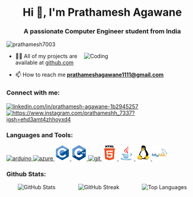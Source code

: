<h1 align="center">Hi 👋, I'm Prathamesh Agawane</h1>
<h3 align="center">A passionate Computer Engineer student from India</h3>

<p align="left"> <img src="https://komarev.com/ghpvc/?username=prathamesh7003&label=Profile%20views&color=0e75b6&style=flat" alt="prathamesh7003" /> </p>

<img align="right" alt="Coding" width = "300" src ="https://i.giphy.com/media/v1.Y2lkPTc5MGI3NjExdTBoMTdleXExcHIydG1vcWQ3dXNxdnNtN3pxYzByYjRwa3p1NjIzbSZlcD12MV9pbnRlcm5hbF9naWZfYnlfaWQmY3Q9Zw/TFPdmm3rdzeZ0kP3zG/giphy.gif">

- 👨‍💻 All of my projects are available at [github.com](github.com)

- 📫 How to reach me **prathameshagawane1111@gmail.com**

<h3 align="left">Connect with me:</h3>
<p align="left">
<a href="https://www.linkedin.com/in/prathamesh-agawane-1b2945257/" target="blank"><img align="center" src="https://raw.githubusercontent.com/rahuldkjain/github-profile-readme-generator/master/src/images/icons/Social/linked-in-alt.svg" alt="linkedin.com/in/prathamesh-agawane-1b2945257" height="30" width="40" /></a>
<a href="https://www.instagram.com/prathameshh_7337?igsh=ehd3amt4zhhoyxd4" target="blank"><img align="center" src="https://raw.githubusercontent.com/rahuldkjain/github-profile-readme-generator/master/src/images/icons/Social/instagram.svg" alt="https://www.instagram.com/prathameshh_7337?igsh=ehd3amt4zhhoyxd4" height="30" width="40" /></a>
</p>

<h3 align="left">Languages and Tools:</h3>
<p align="left"> <a href="https://www.arduino.cc/" target="_blank" rel="noreferrer"> <img src="https://cdn.worldvectorlogo.com/logos/arduino-1.svg" alt="arduino" width="40" height="40"/> </a> <a href="https://azure.microsoft.com/en-in/" target="_blank" rel="noreferrer"> <img src="https://www.vectorlogo.zone/logos/microsoft_azure/microsoft_azure-icon.svg" alt="azure" width="40" height="40"/> </a> <a href="https://www.cprogramming.com/" target="_blank" rel="noreferrer"> <img src="https://raw.githubusercontent.com/devicons/devicon/master/icons/c/c-original.svg" alt="c" width="40" height="40"/> </a> <a href="https://www.w3schools.com/cpp/" target="_blank" rel="noreferrer"> <img src="https://raw.githubusercontent.com/devicons/devicon/master/icons/cplusplus/cplusplus-original.svg" alt="cplusplus" width="40" height="40"/> </a> <a href="https://git-scm.com/" target="_blank" rel="noreferrer"> <img src="https://www.vectorlogo.zone/logos/git-scm/git-scm-icon.svg" alt="git" width="40" height="40"/> </a> <a href="https://www.w3.org/html/" target="_blank" rel="noreferrer"> <img src="https://raw.githubusercontent.com/devicons/devicon/master/icons/html5/html5-original-wordmark.svg" alt="html5" width="40" height="40"/> </a> <a href="https://www.java.com" target="_blank" rel="noreferrer"> <img src="https://raw.githubusercontent.com/devicons/devicon/master/icons/java/java-original.svg" alt="java" width="40" height="40"/> </a> <a href="https://www.linux.org/" target="_blank" rel="noreferrer"> <img src="https://raw.githubusercontent.com/devicons/devicon/master/icons/linux/linux-original.svg" alt="linux" width="40" height="40"/> </a> <a href="https://www.mysql.com/" target="_blank" rel="noreferrer"> <img src="https://raw.githubusercontent.com/devicons/devicon/master/icons/mysql/mysql-original-wordmark.svg" alt="mysql" width="40" height="40"/> </a> </p>

<h3 align="left">Github Stats:</h3>

<div style="display: flex; flex-wrap: wrap; justify-content: space-around;">
  <img src="https://github-readme-stats.vercel.app/api?username=Prathamesh7003&theme=radical&hide_border=false&include_all_commits=true&count_private=true" alt="GitHub Stats" style="max-width: 100%; height: auto;" />
  <img src="https://github-readme-streak-stats.herokuapp.com/?user=Prathamesh7003&theme=radical&hide_border=false" alt="GitHub Streak" style="max-width: 100%; height: auto;" />
  <img src="https://github-readme-stats.vercel.app/api/top-langs/?username=Prathamesh7003&theme=radical&hide_border=false&include_all_commits=true&count_private=true&layout=compact" alt="Top Languages" style="max-width: 100%; height: auto;" />
</div>

